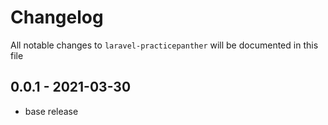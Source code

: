 # Changelog

All notable changes to `laravel-practicepanther` will be documented in this file

## 0.0.1 - 2021-03-30

- base release
